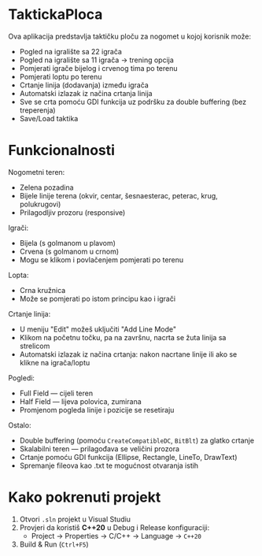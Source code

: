 # TaktickaPloca

Ova aplikacija predstavlja taktičku ploču za nogomet u kojoj korisnik može:
- Pogled na igralište sa 22 igrača
- Pogled na igralište sa 11 igrača -> trening opcija
- Pomjerati igrače bijelog i crvenog tima po terenu
- Pomjerati loptu po terenu
- Crtanje linija (dodavanja) između igrača
- Automatski izlazak iz načina crtanja linija
- Sve se crta pomoću GDI funkcija uz podršku za double buffering (bez treperenja)
- Save/Load taktika

# Funkcionalnosti

Nogometni teren:
- Zelena pozadina
- Bijele linije terena (okvir, centar, šesnaesterac, peterac, krug, polukrugovi)
- Prilagodljiv prozoru (responsive)

Igrači:
- Bijela (s golmanom u plavom)
- Crvena (s golmanom u crnom)
- Mogu se klikom i povlačenjem pomjerati po terenu

Lopta:
- Crna kružnica
- Može se pomjerati po istom principu kao i igrači

Crtanje linija:
- U meniju "Edit" možeš uključiti "Add Line Mode"
- Klikom na početnu točku, pa na završnu, nacrta se žuta linija sa strelicom
- Automatski izlazak iz načina crtanja:
   nakon nacrtane linije ili ako se klikne na igrača/loptu

Pogledi: 
- Full Field — cijeli teren
- Half Field — lijeva polovica, zumirana
- Promjenom pogleda linije i pozicije se resetiraju

Ostalo:
- Double buffering (pomoću `CreateCompatibleDC`, `BitBlt`) za glatko crtanje
- Skalabilni teren — prilagođava se veličini prozora
- Crtanje pomoću GDI funkcija (Ellipse, Rectangle, LineTo, DrawText)
- Spremanje fileova kao .txt te mogućnost otvaranja istih

# Kako pokrenuti projekt

1. Otvori `.sln` projekt u Visual Studiu
2. Provjeri da koristiš **C++20** u Debug i Release konfiguraciji:
   - Project → Properties → C/C++ → Language → `C++20`
3. Build & Run (`Ctrl+F5`)
